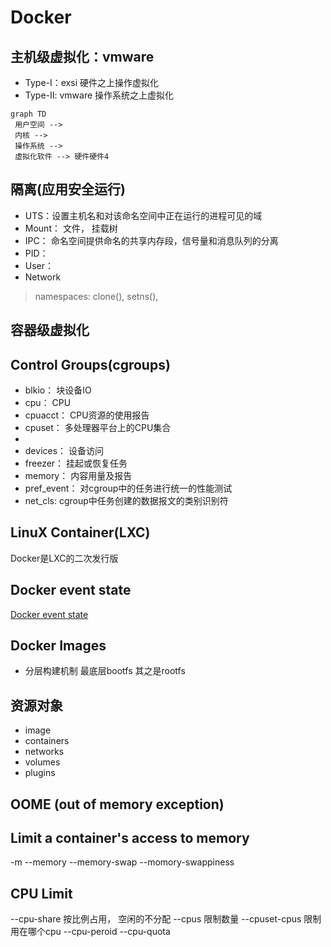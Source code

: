 # Docker

## 主机级虚拟化：vmware
- Type-I：exsi  硬件之上操作虚拟化
- Type-II: vmware 操作系统之上虚拟化


```mermaid
graph TD
 用户空间 -->
 内核 --> 
 操作系统 -->
 虚拟化软件 --> 硬件硬件4 
```

## 隔离(应用安全运行)
- UTS：设置主机名和对该命名空间中正在运行的进程可见的域
- Mount： 文件， 挂载树
- IPC： 命名空间提供命名的共享内存段，信号量和消息队列的分离
- PID：
- User： 
- Network

> namespaces: clone(), setns(),

## 容器级虚拟化


## Control Groups(cgroups)
- blkio： 块设备IO
- cpu： CPU
- cpuacct： CPU资源的使用报告 
- cpuset： 多处理器平台上的CPU集合
- 
- devices： 设备访问
- freezer： 挂起或恢复任务
- memory： 内容用量及报告 
- pref_event： 对cgroup中的任务进行统一的性能测试
- net_cls: cgroup中任务创建的数据报文的类别识别符


## LinuX Container(LXC)
Docker是LXC的二次发行版

## Docker event state
[Docker event state](https://img2018.cnblogs.com/blog/1198389/201902/1198389-20190226150526305-1795295624.png)

## Docker Images
- 分层构建机制 最底层bootfs 其之是rootfs



## 资源对象
- image
- containers
- networks
- volumes
- plugins


## OOME (out of memory exception)

## Limit a container's access to memory 
-m --memory
--memory-swap
--momory-swappiness

## CPU Limit
--cpu-share 按比例占用， 空闲的不分配
--cpus 限制数量
--cpuset-cpus 限制用在哪个cpu
--cpu-peroid
--cpu-quota